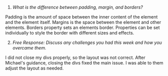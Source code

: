 1. *What is the difference between padding, margin, and borders?*

Padding is the amount of space between the inner content of the element and the element itself. Margins is the space between the element and other elements. Borders property sets an elements border. Properties can be set individually to style the border with different sizes and effects.

2. *Free Response: Discuss any challenges you had this week and how you overcame them.*

I did not close my divs properly, so the layout was not correct. After Michael's guidance, closing the divs fixed the main issue. I was able to them adjust the layout as needed.
